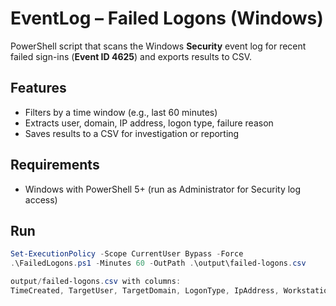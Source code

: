 # EventLog – Failed Logons (Windows)

PowerShell script that scans the Windows **Security** event log for recent failed sign-ins (**Event ID 4625**) and exports results to CSV.

## Features
- Filters by a time window (e.g., last 60 minutes)
- Extracts user, domain, IP address, logon type, failure reason
- Saves results to a CSV for investigation or reporting

## Requirements
- Windows with PowerShell 5+ (run as Administrator for Security log access)

## Run
```powershell
Set-ExecutionPolicy -Scope CurrentUser Bypass -Force
.\FailedLogons.ps1 -Minutes 60 -OutPath .\output\failed-logons.csv

output/failed-logons.csv with columns:
TimeCreated, TargetUser, TargetDomain, LogonType, IpAddress, Workstation, FailureReason, Status, SubStatus, Computer, RecordId
